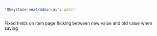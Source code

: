 ```yaml
---
'@keystone-next/admin-ui': patch
---
```


Fixed fields on item page flicking between new value and old value when saving
